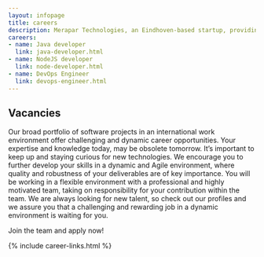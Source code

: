 ```yaml
---
layout: infopage
title: careers
description: Merapar Technologies, an Eindhoven-based startup, providing software development services within the Telecoms, Media and Technology (TMT) sector, are looking for motivated and self-reliant software developers.
careers:
- name: Java developer
  link: java-developer.html
- name: NodeJS developer
  link: node-developer.html
- name: DevOps Engineer
  link: devops-engineer.html
---
```


## Vacancies
Our broad portfolio of software projects in an international work environment offer challenging and dynamic career opportunities. Your expertise and knowledge today, may be obsolete tomorrow. It’s important to keep up and staying curious for new technologies. We encourage you to further develop your skills in a dynamic and Agile environment, where quality and robustness of your deliverables are of key importance. You will be working in a flexible environment with a professional and highly motivated team, taking on responsibility for your contribution within the team. We are always looking for new talent, so check out our profiles and we assure you that a challenging and rewarding job in a dynamic environment is waiting for you.

Join the team and apply now!

{% include career-links.html %}
